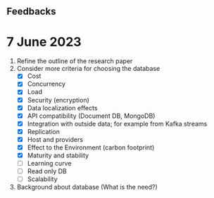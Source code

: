 ## Feedbacks

# 7 June 2023

1. Refine the outline of the research paper
2. Consider more criteria for choosing the database
   - [x] Cost
   - [x] Concurrency
   - [x] Load
   - [x] Security (encryption)
   - [x] Data localization effects
   - [x] API compatibility (Document DB, MongoDB)
   - [x] Integration with outside data; for example from Kafka streams
   - [x] Replication
   - [x] Host and providers
   - [x] Effect to the Environment (carbon footprint)
   - [x] Maturity and stability
   - [ ] Learning curve
   - [ ] Read only DB
   - [ ] Scalability
3. Background about database (What is the need?)
